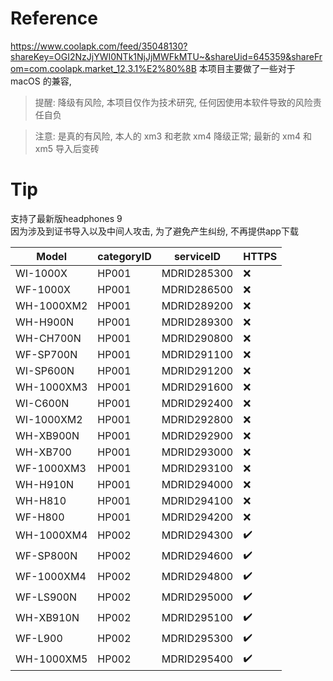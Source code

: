 # Reference
https://www.coolapk.com/feed/35048130?shareKey=OGI2NzJjYWI0NTk1NjJjMWFkMTU~&shareUid=645359&shareFrom=com.coolapk.market_12.3.1%E2%80%8B
本项目主要做了一些对于 macOS 的兼容, 
> 提醒: 降级有风险, 本项目仅作为技术研究, 任何因使用本软件导致的风险责任自负

> 注意: 是真的有风险, 本人的 xm3 和老款 xm4 降级正常; 最新的 xm4 和 xm5 导入后变砖

# Tip
支持了最新版headphones 9<br />
因为涉及到证书导入以及中间人攻击, 为了避免产生纠纷, 不再提供app下载

Model|categoryID|serviceID|HTTPS
-|-|-|-
WI-1000X|HP001|MDRID285300|❌
WF-1000X|HP001|MDRID286500|❌
WH-1000XM2|HP001|MDRID289200|❌
WH-H900N|HP001|MDRID289300|❌
WH-CH700N|HP001|MDRID290800|❌
WF-SP700N|HP001|MDRID291100|❌
WI-SP600N|HP001|MDRID291200|❌
WH-1000XM3|HP001|MDRID291600|❌
WI-C600N|HP001|MDRID292400|❌
WI-1000XM2|HP001|MDRID292800|❌
WH-XB900N|HP001|MDRID292900|❌
WH-XB700|HP001|MDRID293000|❌
WF-1000XM3|HP001|MDRID293100|❌
WH-H910N|HP001|MDRID294000|❌
WH-H810|HP001|MDRID294100|❌
WF-H800|HP001|MDRID294200|❌
WH-1000XM4|HP002|MDRID294300|✔️
WF-SP800N|HP002|MDRID294600|✔️
WF-1000XM4|HP002|MDRID294800|✔️
WF-LS900N|HP002|MDRID295000|✔️
WH-XB910N|HP002|MDRID295100|✔️
WF-L900|HP002|MDRID295300|✔️
WH-1000XM5|HP002|MDRID295400|✔️